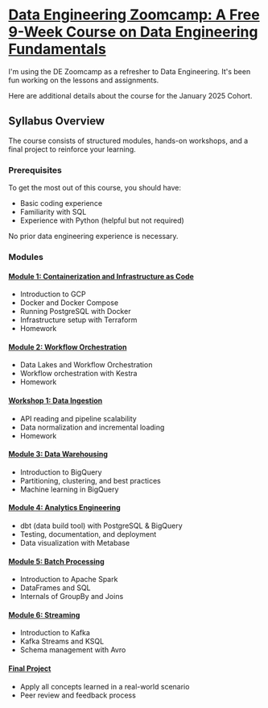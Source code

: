 # [Data Engineering Zoomcamp: A Free 9-Week Course on Data Engineering Fundamentals](https://github.com/DataTalksClub/data-engineering-zoomcamp)

I'm using the DE Zoomcamp as a refresher to Data Engineering. It's been fun working on the lessons and assignments.

Here are additional details about the course for the January 2025 Cohort.

## Syllabus Overview

The course consists of structured modules, hands-on workshops, and a final project to reinforce your learning.

### **Prerequisites**

To get the most out of this course, you should have:

- Basic coding experience
- Familiarity with SQL
- Experience with Python (helpful but not required)

No prior data engineering experience is necessary.

### **Modules**

#### [Module 1: Containerization and Infrastructure as Code](https://github.com/DataTalksClub/data-engineering-zoomcamp/tree/main/01-docker-terraform)

- Introduction to GCP
- Docker and Docker Compose
- Running PostgreSQL with Docker
- Infrastructure setup with Terraform
- Homework

#### [Module 2: Workflow Orchestration](https://github.com/DataTalksClub/data-engineering-zoomcamp/tree/main/02-workflow-orchestration)

- Data Lakes and Workflow Orchestration
- Workflow orchestration with Kestra
- Homework

#### [Workshop 1: Data Ingestion](https://github.com/DataTalksClub/data-engineering-zoomcamp/blob/main/cohorts/2025/workshops/dlt.md)

- API reading and pipeline scalability
- Data normalization and incremental loading
- Homework

#### [Module 3: Data Warehousing](https://github.com/DataTalksClub/data-engineering-zoomcamp/tree/main/03-data-warehouse)

- Introduction to BigQuery
- Partitioning, clustering, and best practices
- Machine learning in BigQuery

#### [Module 4: Analytics Engineering](https://github.com/DataTalksClub/data-engineering-zoomcamp/tree/main/04-analytics-engineering)

- dbt (data build tool) with PostgreSQL & BigQuery
- Testing, documentation, and deployment
- Data visualization with Metabase

#### [Module 5: Batch Processing](https://github.com/DataTalksClub/data-engineering-zoomcamp/tree/main/05-batch)

- Introduction to Apache Spark
- DataFrames and SQL
- Internals of GroupBy and Joins

#### [Module 6: Streaming](https://github.com/DataTalksClub/data-engineering-zoomcamp/tree/main/06-streaming)

- Introduction to Kafka
- Kafka Streams and KSQL
- Schema management with Avro

#### [Final Project]([projects/](https://github.com/DataTalksClub/data-engineering-zoomcamp/blob/main/projects/README.md))

- Apply all concepts learned in a real-world scenario
- Peer review and feedback process
